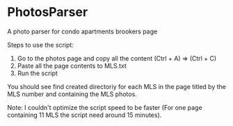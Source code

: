 # PhotosParser
A photo parser for condo apartments brookers page 

Steps to use the script:

1. Go to the photos page and copy all the content (Ctrl + A) => (Ctrl + C)
2. Paste all the page contents to MLS.txt
3. Run the script

You should see find created directoriy for each MLS in the page titled by the MLS number and containing the MLS photos.

Note: I couldn't optimize the script speed to be faster (For one page containing 11 MLS the script need around 15 minutes).
